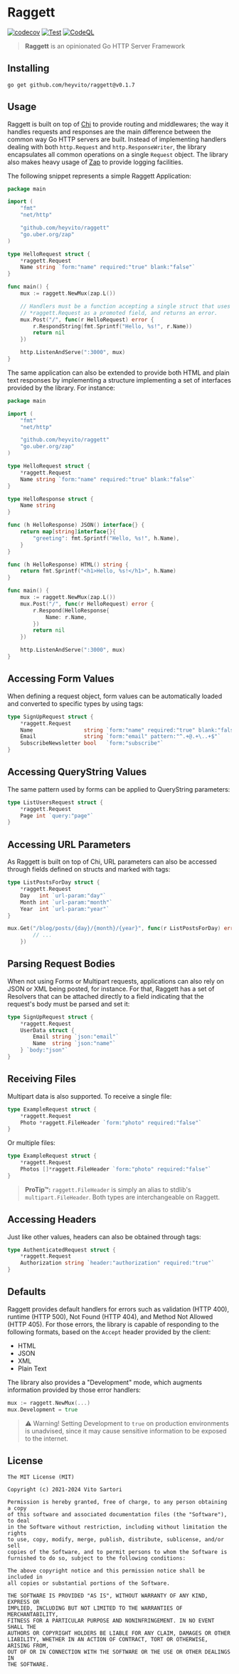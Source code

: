# Raggett
[![codecov](https://codecov.io/gh/heyvito/raggett/branch/master/graph/badge.svg?token=BKKQ5K2FHG)](https://codecov.io/gh/heyvito/raggett)
[![Test](https://github.com/heyvito/raggett/actions/workflows/go.yaml/badge.svg)](https://github.com/heyvito/raggett/actions/workflows/go.yaml)
[![CodeQL](https://github.com/heyvito/raggett/actions/workflows/codeql-analysis.yml/badge.svg)](https://github.com/heyvito/raggett/actions/workflows/codeql-analysis.yml)

> **Raggett** is an opinionated Go HTTP Server Framework

## Installing

```
go get github.com/heyvito/raggett@v0.1.7
```

## Usage

Raggett is built on top of [Chi](https://github.com/go-chi/chi) to provide
routing and middlewares; the way it handles requests and responses are the
main difference between the common way Go HTTP servers are built. Instead of
implementing handlers dealing with both `http.Request` and
`http.ResponseWriter`, the library encapsulates all common operations on a
single `Request` object. The library also makes heavy usage of [Zap](https://github.com/uber-go/zap)
to provide logging facilities.

The following snippet represents a simple Raggett Application:

```go
package main

import (
    "fmt"
    "net/http"

    "github.com/heyvito/raggett"
    "go.uber.org/zap"
)

type HelloRequest struct {
    *raggett.Request
    Name string `form:"name" required:"true" blank:"false"`
}

func main() {
    mux := raggett.NewMux(zap.L())

    // Handlers must be a function accepting a single struct that uses
    // *raggett.Request as a promoted field, and returns an error.
    mux.Post("/", func(r HelloRequest) error {
        r.RespondString(fmt.Sprintf("Hello, %s!", r.Name))
        return nil
    })

    http.ListenAndServe(":3000", mux)
}
```


The same application can also be extended to provide both HTML and plain text
responses by implementing a structure implementing a set of interfaces provided
by the library. For instance:

```go
package main

import (
    "fmt"
    "net/http"

    "github.com/heyvito/raggett"
    "go.uber.org/zap"
)

type HelloRequest struct {
    *raggett.Request
    Name string `form:"name" required:"true" blank:"false"`
}

type HelloResponse struct {
    Name string
}

func (h HelloResponse) JSON() interface{} {
    return map[string]interface{}{
        "greeting": fmt.Sprintf("Hello, %s!", h.Name),
    }
}

func (h HelloResponse) HTML() string {
    return fmt.Sprintf("<h1>Hello, %s!</h1>", h.Name)
}

func main() {
    mux := raggett.NewMux(zap.L())
    mux.Post("/", func(r HelloRequest) error {
        r.Respond(HelloResponse{
            Name: r.Name,
        })
        return nil
    })

    http.ListenAndServe(":3000", mux)
}
```

## Accessing Form Values

When defining a request object, form values can be automatically loaded and
converted to specific types by using tags:

```go
type SignUpRequest struct {
    *raggett.Request
    Name                string `form:"name" required:"true" blank:"false"`
    Email               string `form:"email" pattern:"^.+@.+\..+$"`
    SubscribeNewsletter bool   `form:"subscribe"`
}
```

## Accessing QueryString Values

The same pattern used by forms can be applied to QueryString parameters:

```go
type ListUsersRequest struct {
    *raggett.Request
    Page int `query:"page"`
}
```

## Accessing URL Parameters

As Raggett is built on top of Chi, URL parameters can also be accessed through
fields defined on structs and marked with tags:

```go
type ListPostsForDay struct {
    *raggett.Request
    Day   int `url-param:"day"`
    Month int `url-param:"month"`
    Year  int `url-param:"year"`
}

mux.Get("/blog/posts/{day}/{month}/{year}", func(r ListPostsForDay) error {
        // ...
    })
```

## Parsing Request Bodies
When not using Forms or Multipart requests, applications can also rely on
JSON or XML being posted, for instance. For that, Raggett has a set of Resolvers
that can be attached directly to a field indicating that the request's body
must be parsed and set it:

```go
type SignUpRequest struct {
    *raggett.Request
    UserData struct {
        Email string `json:"email"`
        Name  string `json:"name"`
    } `body:"json"`
}
```

## Receiving Files

Multipart data is also supported. To receive a single file:

```go
type ExampleRequest struct {
    *raggett.Request
    Photo *raggett.FileHeader `form:"photo" required:"false"`
}
```

Or multiple files:

```go
type ExampleRequest struct {
    *raggett.Request
    Photos []*raggett.FileHeader `form:"photo" required:"false"`
}
```

> **ProTip™:** `raggett.FileHeader` is simply an alias to stdlib's
`multipart.FileHeader`. Both types are interchangeable on Raggett.


## Accessing Headers
Just like other values, headers can also be obtained through tags:

```go
type AuthenticatedRequest struct {
    *raggett.Request
    Authorization string `header:"authorization" required:"true"`
}
```

## Defaults

Raggett provides default handlers for errors such as validation (HTTP 400),
runtime (HTTP 500), Not Found (HTTP 404), and Method Not Allowed (HTTP 405). For
those errors, the library is capable of responding to the following formats,
based on the `Accept` header provided by the client:

- HTML
- JSON
- XML
- Plain Text

The library also provides a "Development" mode, which augments information
provided by those error handlers:

```go
mux := raggett.NewMux(...)
mux.Development = true
```

> :warning: Warning! Setting Development to `true` on production environments is
unadvised, since it may cause sensitive information to be exposed to the
internet.

## License

```
The MIT License (MIT)

Copyright (c) 2021-2024 Vito Sartori

Permission is hereby granted, free of charge, to any person obtaining a copy
of this software and associated documentation files (the "Software"), to deal
in the Software without restriction, including without limitation the rights
to use, copy, modify, merge, publish, distribute, sublicense, and/or sell
copies of the Software, and to permit persons to whom the Software is
furnished to do so, subject to the following conditions:

The above copyright notice and this permission notice shall be included in
all copies or substantial portions of the Software.

THE SOFTWARE IS PROVIDED "AS IS", WITHOUT WARRANTY OF ANY KIND, EXPRESS OR
IMPLIED, INCLUDING BUT NOT LIMITED TO THE WARRANTIES OF MERCHANTABILITY,
FITNESS FOR A PARTICULAR PURPOSE AND NONINFRINGEMENT. IN NO EVENT SHALL THE
AUTHORS OR COPYRIGHT HOLDERS BE LIABLE FOR ANY CLAIM, DAMAGES OR OTHER
LIABILITY, WHETHER IN AN ACTION OF CONTRACT, TORT OR OTHERWISE, ARISING FROM,
OUT OF OR IN CONNECTION WITH THE SOFTWARE OR THE USE OR OTHER DEALINGS IN
THE SOFTWARE.
```
